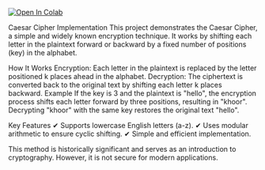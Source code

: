 [![Open In Colab](https://colab.research.google.com/assets/colab-badge.svg)](https://colab.research.google.com/drive/1O997K8XjNRT0nbiq70ZWMgzUkuaZHJqn?usp=sharing)

Caesar Cipher Implementation
This project demonstrates the Caesar Cipher, a simple and widely known encryption technique. It works by shifting each letter in the plaintext forward or backward by a fixed number of positions (key) in the alphabet.

How It Works
Encryption: Each letter in the plaintext is replaced by the letter positioned k places ahead in the alphabet.
Decryption: The ciphertext is converted back to the original text by shifting each letter k places backward.
Example
If the key is 3 and the plaintext is "hello", the encryption process shifts each letter forward by three positions, resulting in "khoor". Decrypting "khoor" with the same key restores the original text "hello".

Key Features
✔ Supports lowercase English letters (a-z).
✔ Uses modular arithmetic to ensure cyclic shifting.
✔ Simple and efficient implementation.

This method is historically significant and serves as an introduction to cryptography. However, it is not secure for modern applications.
